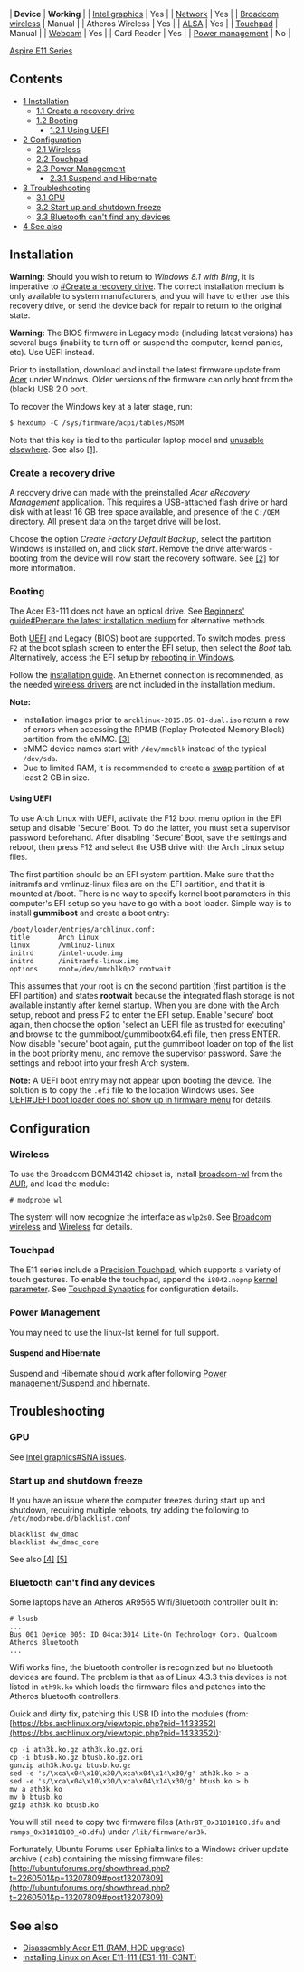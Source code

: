 | **Device** | **Working** |
| [Intel graphics](/index.php/Intel_graphics "Intel graphics") | Yes |
| [Network](/index.php/Network "Network") | Yes |
| [Broadcom wireless](/index.php/Broadcom_wireless "Broadcom wireless") | Manual |
| Atheros Wireless | Yes |
| [ALSA](/index.php/ALSA "ALSA") | Yes |
| [Touchpad](/index.php/Touchpad "Touchpad") | Manual |
| [Webcam](/index.php/Webcam "Webcam") | Yes |
| Card Reader | Yes |
| [Power management](/index.php/Power_management "Power management") | No |

[Aspire E11 Series](http://us.acer.com/ac/en/US/content/models/laptops/aspire-e11)

## Contents

*   [1 Installation](#Installation)
    *   [1.1 Create a recovery drive](#Create_a_recovery_drive)
    *   [1.2 Booting](#Booting)
        *   [1.2.1 Using UEFI](#Using_UEFI)
*   [2 Configuration](#Configuration)
    *   [2.1 Wireless](#Wireless)
    *   [2.2 Touchpad](#Touchpad)
    *   [2.3 Power Management](#Power_Management)
        *   [2.3.1 Suspend and Hibernate](#Suspend_and_Hibernate)
*   [3 Troubleshooting](#Troubleshooting)
    *   [3.1 GPU](#GPU)
    *   [3.2 Start up and shutdown freeze](#Start_up_and_shutdown_freeze)
    *   [3.3 Bluetooth can't find any devices](#Bluetooth_can.27t_find_any_devices)
*   [4 See also](#See_also)

## Installation

**Warning:** Should you wish to return to *Windows 8.1 with Bing*, it is imperative to [#Create a recovery drive](#Create_a_recovery_drive). The correct installation medium is only available to system manufacturers, and you will have to either use this recovery drive, or send the device back for repair to return to the original state.

**Warning:** The BIOS firmware in Legacy mode (including latest versions) has several bugs (inability to turn off or suspend the computer, kernel panics, etc). Use UEFI instead.

Prior to installation, download and install the latest firmware update from [Acer](http://us.acer.com/ac/en/US/content/drivers) under Windows. Older versions of the firmware can only boot from the (black) USB 2.0 port.

To recover the Windows key at a later stage, run:

```
$ hexdump -C /sys/firmware/acpi/tables/MSDM

```

Note that this key is tied to the particular laptop model and [unusable elsewhere](http://arstechnica.com/civis/viewtopic.php?p=26623117#p26623117). See also [[1]](https://msdn.microsoft.com/en-us/library/windows/hardware/dn653305%28v=vs.85%29.aspx).

### Create a recovery drive

A recovery drive can made with the preinstalled *Acer eRecovery Management* application. This requires a USB-attached flash drive or hard disk with at least 16 GB free space available, and presence of the `C:/OEM` directory. All present data on the target drive will be lost.

Choose the option *Create Factory Default Backup*, select the partition Windows is installed on, and click *start*. Remove the drive afterwards - booting from the device will now start the recovery software. See [[2]](http://acer--uk.custhelp.com/app/answers/detail/a_id/14303/~/create-a-recovery-usb-flash-drive-with-acer-erecovery-management-5.x) for more information.

### Booting

The Acer E3-111 does not have an optical drive. See [Beginners' guide#Prepare the latest installation medium](/index.php/Beginners%27_guide#Prepare_the_latest_installation_medium "Beginners' guide") for alternative methods.

Both [UEFI](/index.php/UEFI "UEFI") and Legacy (BIOS) boot are supported. To switch modes, press `F2` at the boot splash screen to enter the EFI setup, then select the *Boot* tab. Alternatively, access the EFI setup by [rebooting in Windows](http://acer-au.custhelp.com/app/answers/detail/a_id/32048/~/accessing-uefi-in-windows-8.1).

Follow the [installation guide](/index.php/Installation_guide "Installation guide"). An Ethernet connection is recommended, as the needed [wireless drivers](#Wireless) are not included in the installation medium.

**Note:**

*   Installation images prior to `archlinux-2015.05.01-dual.iso` return a row of errors when accessing the RPMB (Replay Protected Memory Block) partition from the eMMC. [[3]](https://bugs.launchpad.net/ubuntu/+source/systemd/+bug/1333140)
*   eMMC device names start with `/dev/mmcblk` instead of the typical `/dev/sda`.
*   Due to limited RAM, it is recommended to create a [swap](/index.php/Swap "Swap") partition of at least 2 GB in size.

#### Using UEFI

To use Arch Linux with UEFI, activate the F12 boot menu option in the EFI setup and disable 'Secure' Boot. To do the latter, you must set a supervisor password beforehand. After disabling 'Secure' Boot, save the settings and reboot, then press F12 and select the USB drive with the Arch Linux setup files.

The first partition should be an EFI system partition. Make sure that the initramfs and vmlinuz-linux files are on the EFI partition, and that it is mounted at /boot. There is no way to specify kernel boot parameters in this computer's EFI setup so you have to go with a boot loader. Simple way is to install **gummiboot** and create a boot entry:

```
/boot/loader/entries/archlinux.conf:
title		Arch Linux
linux		/vmlinuz-linux
initrd		/intel-ucode.img
initrd		/initramfs-linux.img
options		root=/dev/mmcblk0p2 rootwait

```

This assumes that your root is on the second partition (first partition is the EFI partition) and states **rootwait** because the integrated flash storage is not available instantly after kernel startup. When you are done with the Arch setup, reboot and press F2 to enter the EFI setup. Enable 'secure' boot again, then choose the option 'select an UEFI file as trusted for executing' and browse to the gummiboot/gummibootx64.efi file, then press ENTER. Now disable 'secure' boot again, put the gummiboot loader on top of the list in the boot priority menu, and remove the supervisor password. Save the settings and reboot into your fresh Arch system.

**Note:** A UEFI boot entry may not appear upon booting the device. The solution is to copy the `.efi` file to the location Windows uses. See [UEFI#UEFI boot loader does not show up in firmware menu](/index.php/UEFI#UEFI_boot_loader_does_not_show_up_in_firmware_menu "UEFI") for details.

## Configuration

### Wireless

To use the Broadcom BCM43142 chipset is, install [broadcom-wl](https://aur.archlinux.org/packages/broadcom-wl/) from the [AUR](/index.php/AUR "AUR"), and load the module:

```
# modprobe wl

```

The system will now recognize the interface as `wlp2s0`. See [Broadcom wireless](/index.php/Broadcom_wireless "Broadcom wireless") and [Wireless](/index.php/Wireless "Wireless") for details.

### Touchpad

The E11 series include a [Precision Touchpad](http://windows.microsoft.com/en-us/windows-8/touchpad), which supports a variety of touch gestures. To enable the touchpad, append the `i8042.nopnp` [kernel parameter](/index.php/Kernel_parameter "Kernel parameter"). See [Touchpad Synaptics](/index.php/Touchpad_Synaptics "Touchpad Synaptics") for configuration details.

### Power Management

You may need to use the linux-lst kernel for full support.

#### Suspend and Hibernate

Suspend and Hibernate should work after following [Power management/Suspend and hibernate](/index.php/Power_management/Suspend_and_hibernate "Power management/Suspend and hibernate").

## Troubleshooting

### GPU

See [Intel graphics#SNA issues](/index.php/Intel_graphics#SNA_issues "Intel graphics").

### Start up and shutdown freeze

If you have an issue where the computer freezes during start up and shutdown, requiring multiple reboots, try adding the following to `/etc/modprobe.d/blacklist.conf`

```
blacklist dw_dmac
blacklist dw_dmac_core

```

See also [[4]](https://bugs.launchpad.net/ubuntu/+source/linux/+bug/1341925) [[5]](https://bugzilla.redhat.com/show_bug.cgi?id=1213216)

### Bluetooth can't find any devices

Some laptops have an Atheros AR9565 Wifi/Bluetooth controller built in:

```
# lsusb
...
Bus 001 Device 005: ID 04ca:3014 Lite-On Technology Corp. Qualcoom Atheros Bluetooth
...

```

Wifi works fine, the bluetooth controller is recognized but no bluetooth devices are found. The problem is that as of Linux 4.3.3 this devices is not listed in `ath9k.ko` which loads the firmware files and patches into the Atheros bluetooth controllers.

Quick and dirty fix, patching this USB ID into the modules (from: [https://bbs.archlinux.org/viewtopic.php?pid=1433352](https://bbs.archlinux.org/viewtopic.php?pid=1433352)):

```
cp -i ath3k.ko.gz ath3k.ko.gz.ori
cp -i btusb.ko.gz btusb.ko.gz.ori
gunzip ath3k.ko.gz btusb.ko.gz
sed -e 's/\xca\x04\x10\x30/\xca\x04\x14\x30/g' ath3k.ko > a
sed -e 's/\xca\x04\x10\x30/\xca\x04\x14\x30/g' btusb.ko > b
mv a ath3k.ko
mv b btusb.ko
gzip ath3k.ko btusb.ko

```

You will still need to copy two firmware files (`AthrBT_0x31010100.dfu` and `ramps_0x31010100_40.dfu`) under `/lib/firmware/ar3k`.

Fortunately, Ubuntu Forums user Ephialta links to a Windows driver update archive (.cab) containing the missing firmware files: [http://ubuntuforums.org/showthread.php?t=2260501&p=13207809#post13207809](http://ubuntuforums.org/showthread.php?t=2260501&p=13207809#post13207809)

## See also

*   [Disassembly Acer E11 (RAM, HDD upgrade)](https://www.youtube.com/watch?v=5OT_RnjMess)
*   [Installing Linux on Acer E11-111 (ES1-111-C3NT)](http://blog.mdda.net/oss/2014/11/16/acer-e11-es1-111-c3nt-linux/)